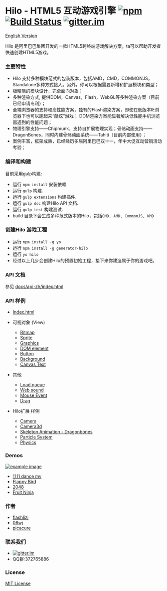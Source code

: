 # Hilo - HTML5 互动游戏引擎 [![npm][npm-image]][npm-url] [![Build Status][travis-image]][travis-url] [![gitter.im][gitter-image]][gitter-url]

[English Version](./README.md)

Hilo 是阿里巴巴集团开发的一款HTML5跨终端游戏解决方案，ta可以帮助开发者快速创建HTML5游戏。

### 主要特性

* Hilo 支持多种模块范式的包装版本，包括AMD，CMD，COMMONJS，Standalone多种方式接入。另外，你可以根据需要新增和扩展模块和类型；
* 极精简的模块设计，完全面向对象；
* 多种渲染方式, 提供DOM，Canvas，Flash，WebGL等多种渲染方案（目前已经申请专利）；
* 全端浏览器的支持和高性能方案，独有的Flash渲染方案，即使在低版本IE浏览器下也可以跑起来“酷炫”游戏； DOM渲染方案能显著解决低性能手机浏览器遇到的性能问题；
* 物理引擎支持——Chipmunk，支持自扩展物理实现；骨骼动画支持——DragonBones，同时内建骨骼动画系统——Tahiti（目前内部使用）；
* 案例丰富，框架成熟，已经经历多届阿里巴巴双十一，年中大促互动营销活动考验；


### 编译和构建

目前采用gulp构建:

* 运行 `npm install` 安装依赖.
* 运行 `gulp` 构建.
* 运行 `gulp extensions` 构建插件.
* 运行 `gulp doc` 构建Hilo API 文档.
* 运行 `gulp test` 构建测试.
* build 目录下会生成多种范式版本的Hilo，包括`CMD, AMD, CommonJS, KMD`

### 创建Hilo 游戏工程

* 运行 `npm install -g yo`
* 运行 `npm install -g generator-hilo`
* 运行 `yo hilo`
* 经过以上几步会创建Hilo的预置初始工程，接下来你建造属于你的游戏吧。

### API 文档

参见 [docs/api-zh/index.html](http://hiloteam.github.io/Hilo/docs/api-zh/index.html)

### API 样例

 * [Index.html](http://hiloteam.github.io/Hilo/examples/index.html)
 * 可视对象 (View)
    * [Bitmap](http://hiloteam.github.io/Hilo/examples/Bitmap.html)
    * [Sprite](http://hiloteam.github.io/Hilo/examples/Sprite.html)
    * [Graphics](http://hiloteam.github.io/Hilo/examples/Graphics.html)
    * [DOM element](http://hiloteam.github.io/Hilo/examples/DOMElement.html)
    * [Button](http://hiloteam.github.io/Hilo/examples/Button.html)
    * [Background](http://hiloteam.github.io/Hilo/examples/Background.html)
    * [Canvas Text](http://hiloteam.github.io/Hilo/examples/Text.html)

 * 其他
    * [Load queue](http://hiloteam.github.io/Hilo/examples/LoadQueue.html)
    * [Web sound](http://hiloteam.github.io/Hilo/examples/WebSound.html)
    * [Mouse Event](http://hiloteam.github.io/Hilo/examples/MouseEvent.html)
    * [Drag](http://hiloteam.github.io/Hilo/examples/drag.html)

 * Hilo扩展 样例
    * [Camera](http://hiloteam.github.io/Hilo/examples/Camera.html)
    * [Camera3d](http://hiloteam.github.io/Hilo/examples/Camera3d.html)
    * [Skeleton Animation - Dragonbones](http://hiloteam.github.io/Hilo/src/extensions/dragonbones/demo/index.html)
    * [Particle System](http://hiloteam.github.io/Hilo/examples/ParticleSystem.html)
    * [Physics](http://hiloteam.github.io/Hilo/src/extensions/physics/demo/index.html)

### Demos

  [![example image][example-image]][example-url]

 * [1111 dance mv](http://g.alicdn.com/tmapp/hilodemos/3.0.7/mv1111/index.html)
 * [Flappy Bird](http://g.alicdn.com/tmapp/hilodemos/3.0.7/flappy/index.html)
 * [2048](http://g.alicdn.com/tmapp/hilodemos/3.0.7/2048/index.html)
 * [Fruit Ninja](http://g.alicdn.com/tmapp/hilodemos/3.0.7/fruit-ninja/index.html)

### 作者

 * [flashlizi](https://github.com/flashlizi)
 * [06wj](https://github.com/06wj)
 * [picacure](https://github.com/picacure)

### 联系我们

  * [![gitter.im][gitter-image]][gitter-url]
  * QQ群:372765886

### License

[MIT License](http://en.wikipedia.org/wiki/MIT_License)

[travis-image]: https://img.shields.io/travis/hiloteam/Hilo.svg?style=flat-square
[travis-url]: https://travis-ci.org/hiloteam/Hilo
[gitter-image]: https://img.shields.io/badge/GITTER-join%20chat-green.svg?style=flat-square
[gitter-url]: https://gitter.im/hiloteam/Hilo?utm_source=badge&utm_medium=badge&utm_campaign=pr-badge&utm_content=badge
[npm-image]: https://img.shields.io/npm/v/hilojs.svg?style=flat-square
[npm-url]: https://www.npmjs.com/package/hilojs
[example-image]: https://img.alicdn.com/tps/TB1vDlBLVXXXXcDXVXXXXXXXXXX-850-806.png
[example-url]: http://hiloteam.github.io/examples/index.html
